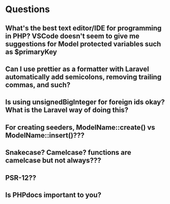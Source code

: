 # Questions

## What's the best text editor/IDE for programming in PHP? VSCode doesn't seem to give me suggestions for Model protected variables such as $primaryKey

## Can I use prettier as a formatter with Laravel automatically add semicolons, removing trailing commas, and such?

## Is using unsignedBigInteger for foreign ids okay? What is the Laravel way of doing this?

## For creating seeders, ModelName::create() vs ModelName::insert()???

## Snakecase? Camelcase? functions are camelcase but not always???

## PSR-12??

## Is PHPdocs important to you?